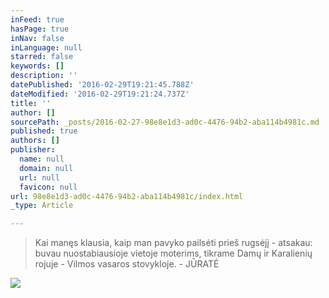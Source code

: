 ```yaml
---
inFeed: true
hasPage: true
inNav: false
inLanguage: null
starred: false
keywords: []
description: ''
datePublished: '2016-02-29T19:21:45.788Z'
dateModified: '2016-02-29T19:21:24.737Z'
title: ''
author: []
sourcePath: _posts/2016-02-27-98e8e1d3-ad0c-4476-94b2-aba114b4981c.md
published: true
authors: []
publisher:
  name: null
  domain: null
  url: null
  favicon: null
url: 98e8e1d3-ad0c-4476-94b2-aba114b4981c/index.html
_type: Article

---
```

> Kai manęs klausia, kaip man pavyko pailsėti prieš rugsėjį - atsakau: buvau nuostabiausioje vietoje moterims, tikrame Damų ir Karalienių rojuje - Vilmos vasaros stovykloje. - JŪRATĖ
> 

![](https://the-grid-user-content.s3-us-west-2.amazonaws.com/4cba36f9-72b6-4ee6-8170-8535094c51e8.jpg)